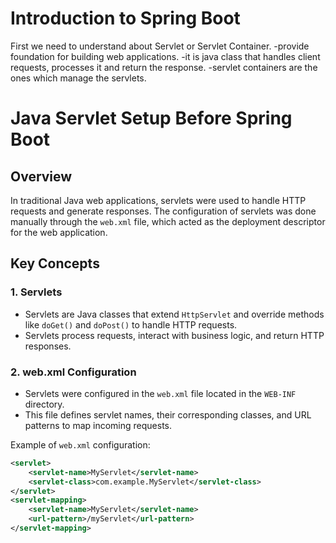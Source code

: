 # Introduction to Spring Boot
First we need to understand about Servlet or Servlet Container.
-provide foundation for building web applications.
-it is java class that handles client requests, processes it and return the response.
-servlet containers are the ones which manage the servlets.
# Java Servlet Setup Before Spring Boot
## Overview
In traditional Java web applications, servlets were used to handle HTTP requests and generate responses. The configuration of servlets was done manually through the `web.xml` file, which acted as the deployment descriptor for the web application.

## Key Concepts

### 1. **Servlets**
- Servlets are Java classes that extend `HttpServlet` and override methods like `doGet()` and `doPost()` to handle HTTP requests.
- Servlets process requests, interact with business logic, and return HTTP responses.

### 2. **web.xml Configuration**
- Servlets were configured in the `web.xml` file located in the `WEB-INF` directory.
- This file defines servlet names, their corresponding classes, and URL patterns to map incoming requests.

Example of `web.xml` configuration:
   ```xml
   <servlet>
       <servlet-name>MyServlet</servlet-name>
       <servlet-class>com.example.MyServlet</servlet-class>
   </servlet>
   <servlet-mapping>
       <servlet-name>MyServlet</servlet-name>
       <url-pattern>/myServlet</url-pattern>
   </servlet-mapping>


